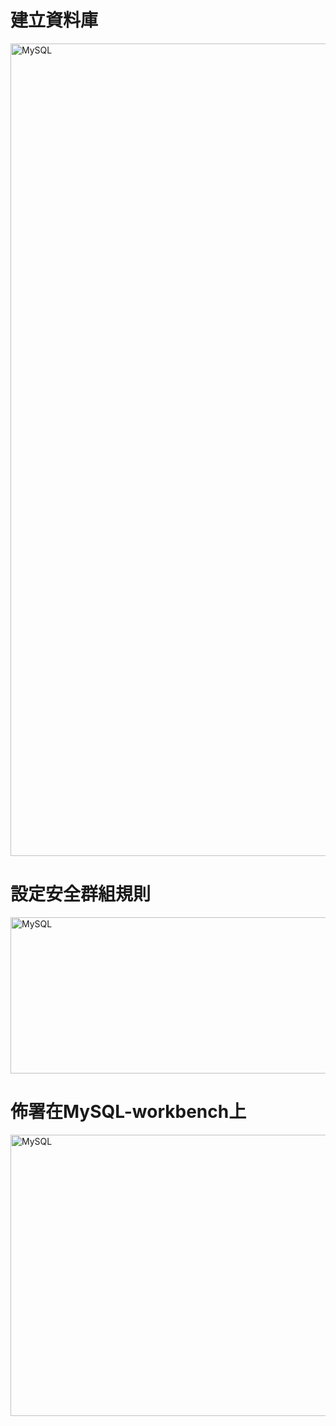 <h1>建立資料庫</h1>
<img src="https://user-images.githubusercontent.com/97188330/157169421-26a67ad5-61e0-4be7-859f-5468ca9793da.png" width="1300" height="1300" alt="MySQL"/><br/>
<h1>設定安全群組規則</h1>
<img src="https://user-images.githubusercontent.com/97188330/157154946-f05c28f1-fa9b-4860-9609-06979f341270.png" width="1000" height="250" alt="MySQL"/><br/>
<h1>佈署在MySQL-workbench上</h1>
<img src="https://user-images.githubusercontent.com/97188330/157156330-47185940-f240-41dd-a7f9-74452fa5f510.png" width="700" height="450" alt="MySQL"/><br/>
